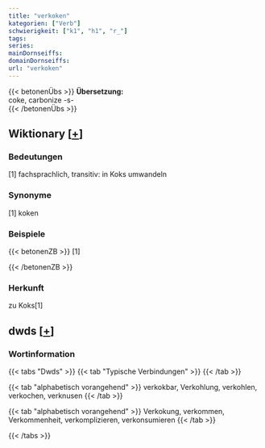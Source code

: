 ```yaml
---
title: "verkoken"
kategorien: ["Verb"]
schwierigkeit: ["k1", "h1", "r_"]
tags:
series:
mainDornseiffs:
domainDornseiffs:
url: "verkoken"
---
```


{{< betonenÜbs >}}
**Übersetzung:**  
coke, carbonize -s-  
{{< /betonenÜbs >}}

## Wiktionary [[+](https://de.wiktionary.org/wiki/verkoken)]

### Bedeutungen
[1] fachsprachlich, transitiv: in Koks umwandeln  

### Synonyme
[1] koken  

### Beispiele
{{< betonenZB >}}
[1]  

{{< /betonenZB >}}
### Herkunft
zu Koks[1]  



## dwds [[+](https://www.dwds.de/wb/verkoken)]

### Wortinformation
{{< tabs "Dwds" >}}
{{< tab "Typische Verbindungen" >}}
{{< /tab >}}

{{< tab "alphabetisch vorangehend" >}}
verkokbar, Verkohlung, verkohlen, verkochen, verknusen
{{< /tab >}}

{{< tab "alphabetisch vorangehend" >}}
Verkokung, verkommen, Verkommenheit, verkomplizieren, verkonsumieren
{{< /tab >}}

{{< /tabs >}}

